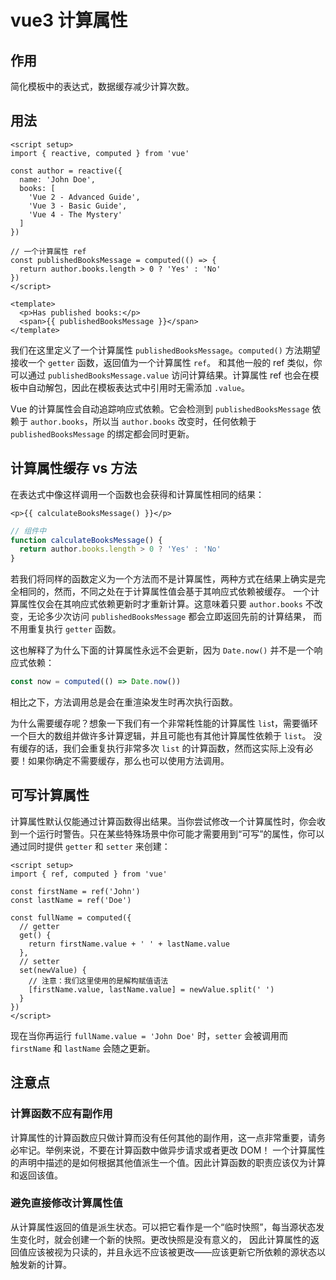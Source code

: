 # vue3 计算属性
## 作用
简化模板中的表达式，数据缓存减少计算次数。
## 用法
```vue
<script setup>
import { reactive, computed } from 'vue'

const author = reactive({
  name: 'John Doe',
  books: [
    'Vue 2 - Advanced Guide',
    'Vue 3 - Basic Guide',
    'Vue 4 - The Mystery'
  ]
})

// 一个计算属性 ref
const publishedBooksMessage = computed(() => {
  return author.books.length > 0 ? 'Yes' : 'No'
})
</script>

<template>
  <p>Has published books:</p>
  <span>{{ publishedBooksMessage }}</span>
</template>
```
我们在这里定义了一个计算属性 `publishedBooksMessage`。`computed()` 方法期望接收一个 `getter` 函数，返回值为一个计算属性 `ref`。
和其他一般的 ref 类似，你可以通过 `publishedBooksMessage.value` 访问计算结果。计算属性 ref 也会在模板中自动解包，因此在模板表达式中引用时无需添加 `.value`。

Vue 的计算属性会自动追踪响应式依赖。它会检测到 `publishedBooksMessage` 依赖于 `author.books`，所以当 `author.books` 改变时，任何依赖于 `publishedBooksMessage` 的绑定都会同时更新。

## 计算属性缓存 vs 方法
在表达式中像这样调用一个函数也会获得和计算属性相同的结果：
```vue-html
<p>{{ calculateBooksMessage() }}</p>
```
```js
// 组件中
function calculateBooksMessage() {
  return author.books.length > 0 ? 'Yes' : 'No'
}
```
若我们将同样的函数定义为一个方法而不是计算属性，两种方式在结果上确实是完全相同的，然而，不同之处在于计算属性值会基于其响应式依赖被缓存。
一个计算属性仅会在其响应式依赖更新时才重新计算。这意味着只要 `author.books` 不改变，无论多少次访问 `publishedBooksMessage` 都会立即返回先前的计算结果，
而不用重复执行 `getter` 函数。

这也解释了为什么下面的计算属性永远不会更新，因为 `Date.now()` 并不是一个响应式依赖：
```js
const now = computed(() => Date.now())
```
相比之下，方法调用总是会在重渲染发生时再次执行函数。

为什么需要缓存呢？想象一下我们有一个非常耗性能的计算属性 `lis`t，需要循环一个巨大的数组并做许多计算逻辑，并且可能也有其他计算属性依赖于 `list`。
没有缓存的话，我们会重复执行非常多次 `list` 的计算函数，然而这实际上没有必要！如果你确定不需要缓存，那么也可以使用方法调用。

## 可写计算属性
计算属性默认仅能通过计算函数得出结果。当你尝试修改一个计算属性时，你会收到一个运行时警告。只在某些特殊场景中你可能才需要用到“可写”的属性，你可以通过同时提供 `getter` 和 `setter` 来创建：
```vue
<script setup>
import { ref, computed } from 'vue'

const firstName = ref('John')
const lastName = ref('Doe')

const fullName = computed({
  // getter
  get() {
    return firstName.value + ' ' + lastName.value
  },
  // setter
  set(newValue) {
    // 注意：我们这里使用的是解构赋值语法
    [firstName.value, lastName.value] = newValue.split(' ')
  }
})
</script>
```
现在当你再运行 `fullName.value = 'John Doe'` 时，`setter` 会被调用而 `firstName` 和 `lastName` 会随之更新。

## 注意点

### 计算函数不应有副作用
计算属性的计算函数应只做计算而没有任何其他的副作用，这一点非常重要，请务必牢记。举例来说，不要在计算函数中做异步请求或者更改 DOM！
一个计算属性的声明中描述的是如何根据其他值派生一个值。因此计算函数的职责应该仅为计算和返回该值。

### 避免直接修改计算属性值
从计算属性返回的值是派生状态。可以把它看作是一个“临时快照”，每当源状态发生变化时，就会创建一个新的快照。更改快照是没有意义的，
因此计算属性的返回值应该被视为只读的，并且永远不应该被更改——应该更新它所依赖的源状态以触发新的计算。


